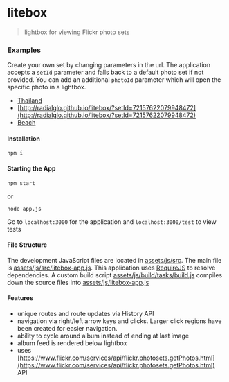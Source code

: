 litebox
=======

> lightbox for viewing Flickr photo sets

### Examples
Create your own set by changing parameters in the url. The application accepts a ```setId``` parameter and falls back to a default photo set if not provided. You can add an additional ```photoId``` parameter which will open the specific photo in a lightbox.
- [Thailand](http://radialglo.github.io/litebox/?setId=72157626579923453)
- [http://radialglo.github.io/litebox/?setId=72157622079948472](http://radialglo.github.io/litebox/?setId=72157622079948472)
- [Beach](http://radialglo.github.io/litebox/?setId=72157629076059695)

#### Installation
```
npm i 
```

#### Starting the App
```
npm start
```
or
```
node app.js
```
Go to ```localhost:3000``` for the application and
```localhost:3000/test``` to view tests

#### File Structure
The development JavaScript files are located in [assets/js/src](https://github.com/radialglo/litebox/tree/master/assets/js/src).
The main file is [assets/js/src/litebox-app.js](https://github.com/radialglo/litebox/blob/master/assets/js/src/litebox-app.js).
This application uses [RequireJS](http://requirejs.org/) to resolve dependencies. A custom build script [assets/js/build/tasks/build.js](https://github.com/radialglo/litebox/blob/master/assets/js/build/tasks/build.js) compiles down
the source files into [assets/js/litebox-app.js](https://github.com/radialglo/litebox/blob/master/assets/js/litebox-app.js)

#### Features
- unique routes and route updates via History API
- navigation via right/left arrow keys and clicks. Larger click regions have been created for easier navigation.
- ability to cycle around album instead of ending at last image
- album feed is rendered below lightbox
- uses [https://www.flickr.com/services/api/flickr.photosets.getPhotos.html](https://www.flickr.com/services/api/flickr.photosets.getPhotos.html) API


